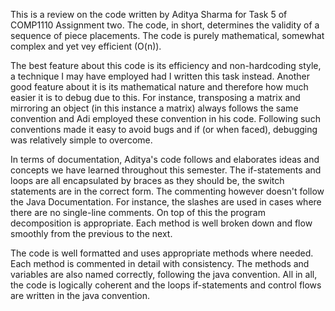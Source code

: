 This is a review on the code written by Aditya Sharma for Task 5 of COMP1110 Assignment two. The code, in short, 
determines the validity of a sequence of piece placements. The code is purely mathematical, somewhat complex 
and yet vey efficient (O(n)).

The best feature about this code is its efficiency and non-hardcoding style, a technique I may have employed had I
written this task instead. Another good feature about it is its mathematical nature and therefore how much easier
it is to debug due to this. For instance, transposing a matrix and mirroring an object (in this instance a matrix) 
always follows the same convention and Adi employed these convention in his code. Following such conventions made it
easy to avoid bugs and if (or when faced), debugging was relatively simple to overcome. 

In terms of documentation, Aditya's code follows and elaborates ideas and concepts we have learned throughout this
semester. The if-statements and loops are all encapsulated by braces as they should be, the switch statements are in
the correct form. The commenting however doesn't follow the Java Documentation. For instance, the slashes are used in 
cases where there are no single-line comments. On top of this the program decomposition is appropriate. Each method is
well broken down and flow smoothly from the previous to the next. 

The code is well formatted and uses appropriate methods where needed. Each method is commented in detail with 
consistency. The methods and variables are also named correctly, following the java convention. All in all, the
code is logically coherent and the loops if-statements and control flows are written in the java convention. 
